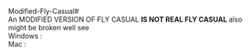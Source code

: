 Modified-Fly-Casual#
<br>An MODIFIED VERSION OF FLY CASUAL **IS NOT REAL FLY CASUAL** also might be broken well see
<br>Windows :
<br>Mac :
